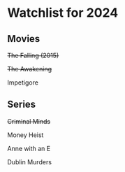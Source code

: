 # Watchlist for 2024

## Movies

~~The Falling (2015)~~

~~The Awakening~~

Impetigore 

## Series

~~Criminal Minds~~

Money Heist

Anne with an E

Dublin Murders 